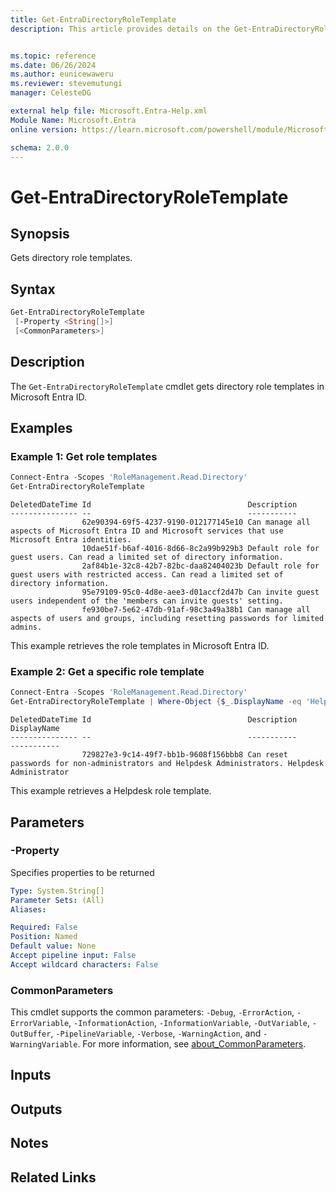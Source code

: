```yaml
---
title: Get-EntraDirectoryRoleTemplate
description: This article provides details on the Get-EntraDirectoryRoleTemplate command.


ms.topic: reference
ms.date: 06/26/2024
ms.author: eunicewaweru
ms.reviewer: stevemutungi
manager: CelesteDG

external help file: Microsoft.Entra-Help.xml
Module Name: Microsoft.Entra
online version: https://learn.microsoft.com/powershell/module/Microsoft.Entra/Get-EntraDirectoryRoleTemplate

schema: 2.0.0
---
```


# Get-EntraDirectoryRoleTemplate

## Synopsis

Gets directory role templates.

## Syntax

```powershell
Get-EntraDirectoryRoleTemplate
 [-Property <String[]>]
 [<CommonParameters>]
```

## Description

The `Get-EntraDirectoryRoleTemplate` cmdlet gets directory role templates in Microsoft Entra ID.

## Examples

### Example 1: Get role templates

```powershell
Connect-Entra -Scopes 'RoleManagement.Read.Directory'
Get-EntraDirectoryRoleTemplate
```

```Output
DeletedDateTime Id                                   Description
--------------- --                                   -----------
                62e90394-69f5-4237-9190-012177145e10 Can manage all aspects of Microsoft Entra ID and Microsoft services that use Microsoft Entra identities.
                10dae51f-b6af-4016-8d66-8c2a99b929b3 Default role for guest users. Can read a limited set of directory information.
                2af84b1e-32c8-42b7-82bc-daa82404023b Default role for guest users with restricted access. Can read a limited set of directory information.
                95e79109-95c0-4d8e-aee3-d01accf2d47b Can invite guest users independent of the 'members can invite guests' setting.
                fe930be7-5e62-47db-91af-98c3a49a38b1 Can manage all aspects of users and groups, including resetting passwords for limited admins.
```

This example retrieves the role templates in Microsoft Entra ID.

### Example 2: Get a specific role template

```powershell
Connect-Entra -Scopes 'RoleManagement.Read.Directory'
Get-EntraDirectoryRoleTemplate | Where-Object {$_.DisplayName -eq 'Helpdesk Administrator'}
```

```Output
DeletedDateTime Id                                   Description                                                             DisplayName
--------------- --                                   -----------                                                             -----------
                729827e3-9c14-49f7-bb1b-9608f156bbb8 Can reset passwords for non-administrators and Helpdesk Administrators. Helpdesk Administrator
```

This example retrieves a Helpdesk role template.

## Parameters

### -Property

Specifies properties to be returned

```yaml
Type: System.String[]
Parameter Sets: (All)
Aliases:

Required: False
Position: Named
Default value: None
Accept pipeline input: False
Accept wildcard characters: False
```

### CommonParameters

This cmdlet supports the common parameters: `-Debug`, `-ErrorAction`, `-ErrorVariable`, `-InformationAction`, `-InformationVariable`, `-OutVariable`, `-OutBuffer`, `-PipelineVariable`, `-Verbose`, `-WarningAction`, and `-WarningVariable`. For more information, see [about_CommonParameters](https://go.microsoft.com/fwlink/?LinkID=113216).

## Inputs

## Outputs

## Notes

## Related Links

